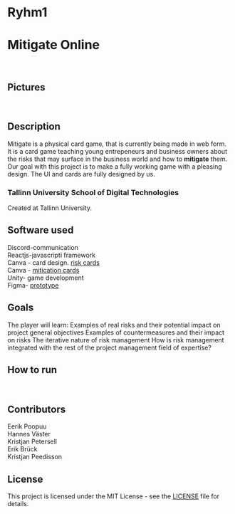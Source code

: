 # Ryhm1
<h1>Mitigate Online</h1>

<br>
<h2>Pictures</h2>

<br>
<h2>Description</h2>
Mitigate is a physical card game, that is currently being made in web form. It is a card game teaching young entrepeneurs and business owners
about the risks that may surface in the business world and how to <strong>mitigate</strong> them. Our goal with this project is to make a fully working game with a pleasing design. 
The UI and cards are fully designed by us.
<h3>Tallinn University School of Digital Technologies</h3>
Created at Tallinn University.

<h2>Software used</h2>
Discord-communication <br>
Reactjs-javascripti framework<br>
Canva - card design. <a href="https://www.canva.com/design/DAGHzrgkmQU/S8lpU7WQIY3Jz9kPI5O-QQ/edit">risk cards</a> <br>
Canva - <a href="https://www.canva.com/design/DAGH0KPXCLM/hpNL3x3yqOB3j4lMMSY3SQ/edit"> mitication cards</a><br>
Unity- game development  <br>
Figma- <a href="https://www.figma.com/design/uwN3eKdVG1K18j0c0wdXE6/Mitigate?node-id=0-1&t=dCoVEEmwbBbSax01-0">prototype</a>


<h2> Goals</h2>
The player will learn:
Examples of real risks and their potential impact on project general objectives
Examples of countermeasures and their impact on risks
The iterative nature of risk management
How is risk management integrated with the rest of the project management field of expertise?

<h2>How to run</h2>
<ol>
</ol>

<br>
<h2>Contributors</h2>
Eerik Poopuu
<br>
Hannes Väster
<br>
Kristjan Petersell
<br>
Erik Brück
<br>
Kristjan Peedisson

## License

This project is licensed under the MIT License - see the [LICENSE](LICENSE) file for details.
